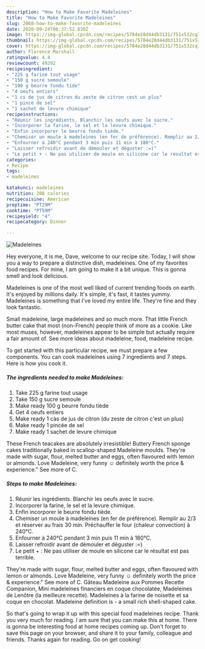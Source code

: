 ```yaml
---
description: "How to Make Favorite Madeleines"
title: "How to Make Favorite Madeleines"
slug: 2068-how-to-make-favorite-madeleines
date: 2020-09-24T06:37:52.830Z
image: https://img-global.cpcdn.com/recipes/5784e28d44db3131/751x532cq70/madeleines-photo-principale-de-la-recette.jpg
thumbnail: https://img-global.cpcdn.com/recipes/5784e28d44db3131/751x532cq70/madeleines-photo-principale-de-la-recette.jpg
cover: https://img-global.cpcdn.com/recipes/5784e28d44db3131/751x532cq70/madeleines-photo-principale-de-la-recette.jpg
author: Florence Marshall
ratingvalue: 4.4
reviewcount: 49292
recipeingredient:
- "225 g farine tout usage"
- "150 g sucre semoule"
- "100 g beurre fondu tide"
- "4 oeufs entiers"
- "1 cs de jus de citron du zeste de citron cest un plus"
- "1 pince de sel"
- "1 sachet de levure chimique"
recipeinstructions:
- "Réunir les ingrédients. Blanchir les oeufs avec le sucre."
- "Incorporer la farine, le sel et la levure chimique."
- "Enfin incorporer le beurre fondu tiède."
- "Chemiser un moule à madeleines (en fer de préférence). Remplir au 2/3 et réserver au frais 30 min. Préchauffer le four (chaleur convection) à 240°C."
- "Enfourner à 240°C pendant 3 min puis 11 min à 180°C."
- "Laisser refroidir avant de démouler et déguster :=)"
- "Le petit + : Ne pas utiliser de moule en silicone car le résultat est pas terrible."
categories:
- Recipe
tags:
- madeleines

katakunci: madeleines 
nutrition: 208 calories
recipecuisine: American
preptime: "PT29M"
cooktime: "PT59M"
recipeyield: "4"
recipecategory: Dinner

---
```



![Madeleines](https://img-global.cpcdn.com/recipes/5784e28d44db3131/751x532cq70/madeleines-photo-principale-de-la-recette.jpg)

Hey everyone, it is me, Dave, welcome to our recipe site. Today, I will show you a way to prepare a distinctive dish, madeleines. One of my favorites food recipes. For mine, I am going to make it a bit unique. This is gonna smell and look delicious.

Madeleines is one of the most well liked of current trending foods on earth. It's enjoyed by millions daily. It's simple, it's fast, it tastes yummy. Madeleines is something that I've loved my entire life. They're fine and they look fantastic.

Small madeleine, large madeleines and so much more. That little French butter cake that most (non-French) people think of more as a cookie. Like most muses, however, madeleines appear to be simple but actually require a fair amount of. See more ideas about madeleine, food, madeleine recipe.


To get started with this particular recipe, we must prepare a few components. You can cook madeleines using 7 ingredients and 7 steps. Here is how you cook it.

<!--inarticleads1-->

##### The ingredients needed to make Madeleines:

1. Take 225 g farine tout usage
1. Take 150 g sucre semoule
1. Make ready 100 g beurre fondu tiède
1. Get 4 oeufs entiers
1. Make ready 1 càs de jus de citron (du zeste de citron c&#39;est un plus)
1. Make ready 1 pincée de sel
1. Make ready 1 sachet de levure chimique


These French teacakes are absolutely irresistible! Buttery French sponge cakes traditionally baked in scallop-shaped Madeleine moulds. They&#39;re made with sugar, flour, melted butter and eggs, often flavoured with lemon or almonds. Love Madeleine, very funny ☺️ definitely worth the price &amp; experience.&#34; See more of C. 

<!--inarticleads2-->

##### Steps to make Madeleines:

1. Réunir les ingrédients. Blanchir les oeufs avec le sucre.
1. Incorporer la farine, le sel et la levure chimique.
1. Enfin incorporer le beurre fondu tiède.
1. Chemiser un moule à madeleines (en fer de préférence). Remplir au 2/3 et réserver au frais 30 min. Préchauffer le four (chaleur convection) à 240°C.
1. Enfourner à 240°C pendant 3 min puis 11 min à 180°C.
1. Laisser refroidir avant de démouler et déguster :=)
1. Le petit + : Ne pas utiliser de moule en silicone car le résultat est pas terrible.


They&#39;re made with sugar, flour, melted butter and eggs, often flavoured with lemon or almonds. Love Madeleine, very funny ☺️ definitely worth the price &amp; experience.&#34; See more of C. Gâteau Madeleine aux Pommes Recette Companion, Mini madeleines financiers en coque chocolatée, Madeleines de Lenôtre (la meilleure recette). Madeleines à la farine de noisette et sa coque en chocolat. Madeleine definition is - a small rich shell-shaped cake. 

So that's going to wrap it up with this special food madeleines recipe. Thank you very much for reading. I am sure that you can make this at home. There is gonna be interesting food at home recipes coming up. Don't forget to save this page on your browser, and share it to your family, colleague and friends. Thanks again for reading. Go on get cooking!
